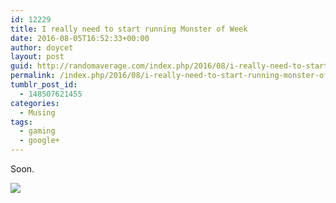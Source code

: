 ```yaml
---
id: 12229
title: I really need to start running Monster of Week
date: 2016-08-05T16:52:33+00:00
author: doycet
layout: post
guid: http://randomaverage.com/index.php/2016/08/i-really-need-to-start-running-monster-of-week/
permalink: /index.php/2016/08/i-really-need-to-start-running-monster-of-week/
tumblr_post_id:
  - 148507621455
categories:
  - Musing
tags:
  - gaming
  - google+
---
```

Soon.

<div>
  <a href='https://plus.google.com/photos/105138568577624786912/albums/6315388350653544113/6315388348336263906'><img src='https://lh3.googleusercontent.com/-cvjugLFMYeY/V6TEPhE5UuI/AAAAAAABAKQ/HC6FLiFJS1EuWz3E2htCktvPKlfAZ8edw/trump-mouths.jpg?imgmax=550' /></a>
</div>

<div>
  <a href='' style='width:50px;height:50px;display:inline-block;background-size:cover;background-image:url("");'></a> 
</div>